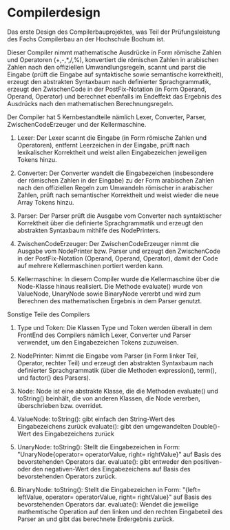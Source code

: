 # Compilerdesign
Das erste Design des Compilerbauprojektes, was Teil der Prüfungsleistung des Fachs Compilerbau an der Hochschule Bochum ist.

Dieser Compiler nimmt mathematische Ausdrücke in Form römische Zahlen und Operatoren (+,-,*,/,%), konvertiert die römischen Zahlen in arabischen Zahlen nach den offiziellen Umwandlungsregeln, scannt und parst die Eingabe (prüft die Eingabe auf syntaktische sowie semantische korrektheit), erzeugt den abstrakten Syntaxbaum nach definierter Sprachgrammatik, erzeugt den ZwischenCode in der PostFix-Notation (in Form Operand, Operand, Operator) und berechnet ebenfalls im Endeffekt das Ergebnis des Ausdrücks nach den mathematischen Berechnungsregeln.

Der Compiler hat 5 Kernbestandteile nämlich Lexer, Converter, Parser, ZwischenCodeErzeuger und der Kellermaschine.

1. Lexer: Der Lexer scannt die Eingabe (in Form römische Zahlen und Operatoren), entfernt Leerzeichen in der Eingabe, prüft nach lexikalischer Korrektheit und weist allen Eingabezeichen jeweiligen Tokens hinzu.

2. Converter: Der Converter wandelt die Eingabezeichen (insbesondere der römischen Zahlen in der Eingabe) zu der Form arabischen Zahlen nach den offiziellen Regeln zum Umwandeln römischer in arabischer Zahlen, prüft nach semantischer Korrektheit und weist wieder die neue Array Tokens hinzu.

3. Parser: Der Parser prüft die Ausgabe vom Converter nach syntaktischer Korrektheit über die definierte Sprachgrammatik und erzeugt den abstrakten Syntaxbaum mithilfe des NodePrinters.

4. ZwischenCodeErzeuger: Der ZwischenCodeErzeuger nimmt die Ausgabe vom NodePrinter bzw. Parser und erzeugt den ZwischenCode in der PostFix-Notation (Operand, Operand, Operator), damit der Code auf mehrere Kellermaschinen portiert werden kann.

5. Kellermaschine: In diesem Compiler wurde die Kellermaschine über die Node-Klasse hinaus realisiert. Die Methode evaluate() wurde von ValueNode, UnaryNode sowie BinaryNode vererbt und wird zum Berechnen des mathematischen Ergebnis in dem Parser genutzt.

Sonstige Teile des Compilers
1. Type und Token: Die Klassen Type und Token werden überall in dem FrontEnd des Compilers nämlich Lexer, Converter und Parser verwendet, um den Eingabezeichen Tokens zuzuweisen.

2. NodePrinter: Nimmt die Eingabe vom Parser (in Form linker Teil, Operator, rechter Teil) und erzeugt den abstrakten Syntaxbaum nach definierter Sprachgrammatik (über die Methoden expression(), term(), und factor() des Parsers).

3. Node: Node ist eine abstrakte Klasse, die die Methoden evaluate() und toString() beinhält, die von anderen Klassen, die Node vererben, überschrieben bzw. overridet.

4. ValueNode:
   toString(): gibt einfach den String-Wert des Eingabezeichens zurück
   evaluate(): gibt den umgewandelten Double()-Wert des Eingabezeichens zurück

5. UnaryNode:
   toString(): Stellt die Eingabezeichen in Form: "UnaryNode{operator= operatorValue, right= rightValue}" auf Basis des bevorstehenden Operators dar.
   evaluate(): gibt entweder den positiven- oder den negativen-Wert des Eingabezeichens auf Basis des bevorstehenden Operators zurück.

6. BinaryNode:
   toString(): Stellt die Eingabezeichen in Form: "{left= leftValue, operator= operatorValue, right= rightValue}" auf Basis des bevorstehenden Operators dar.
   evaluate(): Wendet die jeweilige mathemtische Operation auf den linken und den rechten Eingabeteil des Parser an und gibt das berechnete Erdergebnis zurück.
